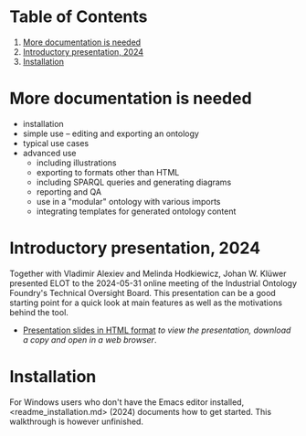 
# Table of Contents

1.  [More documentation is needed](#org58f6586)
2.  [Introductory presentation, 2024](#org50bba09)
3.  [Installation](#org5fe1027)



<a id="org58f6586"></a>

# More documentation is needed

-   installation
-   simple use &#x2013; editing and exporting an ontology
-   typical use cases
-   advanced use
    -   including illustrations
    -   exporting to formats other than HTML
    -   including SPARQL queries and generating diagrams
    -   reporting and QA
    -   use in a "modular" ontology with various imports
    -   integrating templates for generated ontology content


<a id="org50bba09"></a>

# Introductory presentation, 2024

Together with Vladimir Alexiev and Melinda Hodkiewicz, Johan W. Klüwer presented ELOT to the 2024-05-31 online meeting of the Industrial Ontology Foundry's Technical Oversight Board.
This presentation can be a good starting point for a quick look at main features as well as the motivations behind the tool.

-   [Presentation slides in HTML format](20240525T181908--elot-presented-to-iof-tob__elot_emacs_iof.html) *to view the presentation, download a copy and open in a web browser*.


<a id="org5fe1027"></a>

# Installation

For Windows users who don't have the Emacs editor installed, <readme_installation.md> (2024) documents how to get started. This walkthrough is however unfinished.

